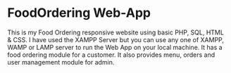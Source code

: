 # FoodOrdering Web-App
This is my Food Ordering responsive website using basic PHP, SQL, HTML & CSS. I have used the XAMPP Server but you can use any one of XAMPP, WAMP or LAMP server
to run the Web App on your local machine. It has a food ordering module for a customer. 
It also provides menu, orders and user management module for admin.
